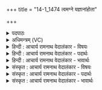 +++
title = "14-1_1474 त्वमग्ने यज्ञानांहोता"

+++
<details><summary>पदपाठः</summary>

त्व꣢म्। अ꣣ग्ने। यज्ञा꣡ना꣢म्। हो꣡ता꣢꣯। वि꣡श्वे꣢꣯षाम्। हि꣡तः꣢। दे꣣वे꣡भिः꣢। मा꣡नु꣢꣯षे। ज꣡ने꣢꣯। १४७४।
</details>

<details><summary>अधिमन्त्रम् (VC)</summary>

- अग्निः
- भरद्वाजो बार्हस्पत्यः
- वर्धमाना गायत्री
- षड्जः
</details>

<details><summary>हिन्दी : आचार्य रामनाथ वेदालंकार - विषयः</summary>

प्रथम ऋचा की व्याख्या पूर्वार्चिक में २ क्रमाङ्क पर परमात्मा और सूर्य के विषय में की जा चुकी है। यहाँ परमेश्वर के गुण-कर्मों का वर्णन करते हैं।
</details>

<details><summary>हिन्दी : आचार्य रामनाथ वेदालंकार - पदार्थः</summary>

पदार्थान्वय -  हे(अग्ने)अग्रनेता,ज्ञानी,सर्वान्तर्यामी,तेजस्वी,पापों को दग्ध करनेवाले परमेश्वर! (त्वम्)सर्वोपकारी आप(यज्ञानाम्)देवपूजा,सङ्गतिकरण,दान रूप व्यवहारों के(होता)दाता हो और(विश्वेषाम्)सबके(हितः)हितकर्ता हो। साथ ही(मानुषे जने)मानव-समाज में(देवेभिः)सदाचारी विद्वानों द्वारा[उपासना किये जाते हो]॥१॥
</details>

<details><summary>हिन्दी : आचार्य रामनाथ वेदालंकार - भावार्थः</summary>

भावार्थ -  जगदीश्वर हमारा पिता होकर हमें सब व्यवहार सिखाता है,न्यायकारी और दयालु होकर सबका हित करता है,इस कारण सब लोगों को उसकी पूजा करनी चाहिए ॥१॥
</details>

<details><summary>संस्कृत : आचार्य रामनाथ वेदालंकार - विषयः</summary>

तत्र प्रथमा ऋक् पूर्वार्चिके २ क्रमाङ्के परमात्मसूर्ययोर्विषये व्याख्याता। अत्र परमेश्वरस्य गुणकर्माणि वर्णयति।
</details>

<details><summary>संस्कृत : आचार्य रामनाथ वेदालंकार - पदार्थः</summary>

पदार्थान्वय -  हे(अग्ने)अग्रणीर्ज्ञानवन् सर्वान्तर्यामिन् तेजोमय कल्मषदाहक परमेश्वर! (त्वम्)सर्वोपकर्त्ता(यज्ञानाम्)देवपूजासंगतिकरणदानरूपाणां व्यवहाराणाम्(होता)असि, (विश्वेषाम्)सर्वेषाम्(हितः)हितकारी च वर्तसे। अपि च, (मानुषे जने)मानवे समाजे, (देवेभिः)सदाचारिभिः विद्वद्भिः उपास्यसे इति शेषः ॥१॥२
</details>

<details><summary>संस्कृत : आचार्य रामनाथ वेदालंकार - भावार्थः</summary>

भावार्थ -  जगदीश्वरोऽस्माकं पिता भूत्वाऽस्मान् सर्वान् व्यवहारान् शिक्षयति,न्यायकारी दयालुश्च स सर्वेषां हितकर्ताऽस्तीति कृत्वा सर्वैर्जनैः पूजनीयः ॥१॥
</details>